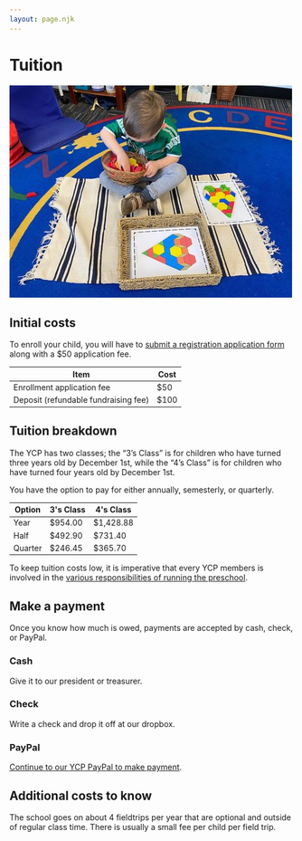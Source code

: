 ```yaml
---
layout: page.njk
---
```


# Tuition

<img class="page-image" src="/images/tuition.jpeg" alt="A student sitting on the floor sorts through assorted tiles to match them to an print out that outlines those shapes to match.">

## Initial costs

To enroll your child, you will have to [submit a registration application form](https://docs.google.com/forms/d/e/1FAIpQLSd3UY4QbpfFr8MIJOiCHGgTEx_XWHe6q4NNLGxNAuU6Iz3iWA/viewform) along with a $50 application fee.

| Item |  Cost |
| ----------- | ----------- |
| Enrollment application fee | $50 |
| Deposit (refundable fundraising fee) | $100 |

## Tuition breakdown

The YCP has two classes; the “3’s Class” is for children who have turned three years old by December 1st, while the “4’s Class” is for children who have turned four years old by December 1st.

You have the option to pay for either annually, semesterly, or quarterly.

| Option | 3's Class | 4's Class |
| ----------- | ----------- | --- |
| Year | $954.00 | $1,428.88 |
| Half | $492.90 | $731.40 |
| Quarter | $246.45 | $365.70 |

To keep tuition costs low, it is imperative that every YCP members is involved in the [various responsibilities of running the preschool](/jobs).

## Make a payment

Once you know how much is owed, payments are accepted by cash, check, or PayPal.

### Cash

Give it to our president or treasurer.

### Check

Write a check and drop it off at our dropbox.

### PayPal

[Continue to our YCP PayPal to make payment](https://www.paypal.com/paypalme/ypsicoop).

## Additional costs to know

The school goes on about 4 fieldtrips per year that are optional and outside of regular class time. There is usually a small fee per child per field trip.
